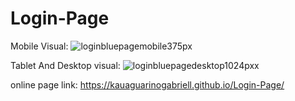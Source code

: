 # Login-Page

Mobile Visual:
![loginbluepagemobile375px](https://github.com/Kauaguarinogabriell/Login-Page/assets/111528352/4be6b401-f8b5-4f4f-9a1a-6f02f68154d3)


Tablet And Desktop visual:
![loginbluepagedesktop1024pxx](https://github.com/Kauaguarinogabriell/Login-Page/assets/111528352/d8125cdf-bd26-43a4-a0ae-ed81c30b5f2b)


online page link: https://kauaguarinogabriell.github.io/Login-Page/
